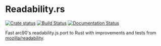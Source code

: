 Readability.rs
==============

[![Crate status](https://img.shields.io/crates/v/readability.svg)](https://crates.io/crates/readability) [![Build Status](https://travis-ci.org/loyd/readability.rs.svg?branch=master)](https://travis-ci.org/loyd/readability.rs) [![Documentation Status](https://docs.rs/readability/badge.svg)](https://docs.rs/readability)

Fast arc90's readability.js port to Rust with improvements and tests from [mozilla/readability](https://github.com/mozilla/readability).
